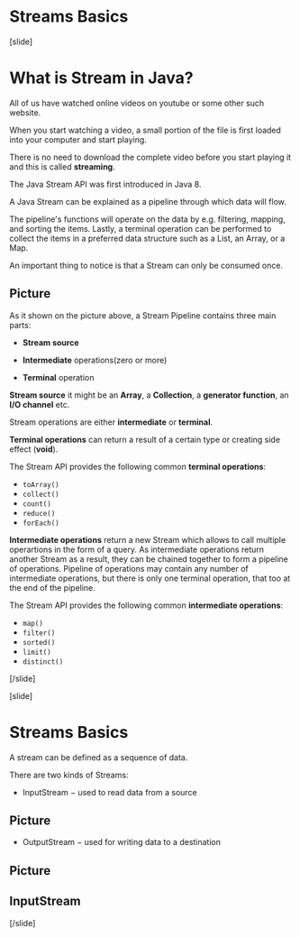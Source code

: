 # Streams Basics

[slide]

# What is Stream in Java?

All of us have watched online videos on youtube or some other such website. 

When you start watching a video, a small portion of the file is first loaded into your computer and start playing. 

There is no need to download the complete video before you start playing it and this is called **streaming**.

The Java Stream API was first introduced in Java 8.

A Java Stream can be explained as a pipeline through which data will flow. 

The pipeline's functions will operate on the data by e.g. filtering, mapping, and sorting the items. 
Lastly, a terminal operation can be performed to collect the items in a preferred data structure such as a List, an Array, or a Map. 

An important thing to notice is that a Stream can only be consumed once.

## Picture  

As it shown on the picture above, a Stream Pipeline contains three main parts:

- **Stream source**

- **Intermediate** operations(zero or more)

- **Terminal** operation

**Stream source** it might be an **Array**, a **Collection**, a **generator function**, an **I/O channel** etc.

Stream operations are either **intermediate** or **terminal**.

**Terminal operations** can return a result of a certain type or creating side effect (**void**).

The Stream API provides the following common **terminal operations**:
- `toArray()` 
- `collect()` 
- `count()`
- `reduce()`
- `forEach()`

**Intermediate operations** return a new Stream which allows to call multiple operartions in the form of a query.
As intermediate operations return another Stream as a result, they can be chained together to form a pipeline of operations.
Pipeline of operations may contain any number of intermediate operations, but there is only one terminal operation, that too at the end of the pipeline.

The Stream API provides the following common **intermediate operations**:
- `map()`
- `filter()`
- `sorted()`
- `limit()`
- `distinct()`



[/slide]

[slide]

# Streams Basics

A stream can be defined as a sequence of data.

There are two kinds of Streams:

- InputStream − used to read data from a source

## Picture

- OutputStream − used for writing data to a destination

## Picture


## InputStream
[/slide]



